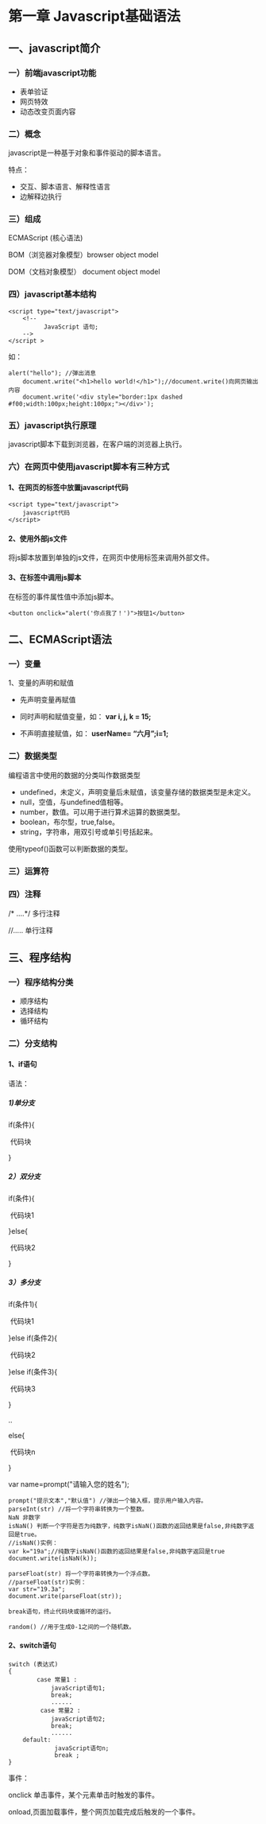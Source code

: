 # 第一章 Javascript基础语法

## 一、javascript简介

### 一）前端javascript功能

- 表单验证
- 网页特效
- 动态改变页面内容

### 二）概念

javascript是一种基于对象和事件驱动的脚本语言。

特点：

- 交互、脚本语言、解释性语言
- 边解释边执行

### 三）组成

ECMAScript (核心语法)

BOM（浏览器对象模型）browser object model

DOM（文档对象模型） document object model

### 四）javascript基本结构

```
<script type="text/javascript">
    <!--
          JavaScript 语句;
    -->
</script >

```

如：

```
alert("hello"); //弹出消息
	document.write("<h1>hello world!</h1>");//document.write()向网页输出内容
	document.write('<div style="border:1px dashed #f00;width:100px;height:100px;"></div>');
```



### 五）javascript执行原理

javascript脚本下载到浏览器，在客户端的浏览器上执行。

### 六）在网页中使用javascript脚本有三种方式

#### 1、在网页的<script type="text/javascript"></script>标签中放置javascript代码

```
<script type="text/javascript">
	javascript代码
</script>
```

#### 2、使用外部js文件

将js脚本放置到单独的js文件，在网页中使用<script src="js文件"></script>标签来调用外部文件。

#### 3、在标签中调用js脚本

在标签的事件属性值中添加js脚本。

```
<button onclick="alert('你点我了！')">按钮1</button>
```

## 二、ECMAScript语法

### 一）变量

1、变量的声明和赋值

- 先声明变量再赋值

- 同时声明和赋值变量，如： **var i, j, k = 15;**
- 不声明直接赋值，如： **userName= “六月”;i=1;**

### 二）数据类型

编程语言中使用的数据的分类叫作数据类型

- undefined，未定义，声明变量后未赋值，该变量存储的数据类型是未定义。
- null，空值，与undefined值相等。
- number，数值。可以用于进行算术运算的数据类型。
- boolean，布尔型，true,false。
- string，字符串，用双引号或单引号括起来。

使用typeof()函数可以判断数据的类型。

### 三）运算符

### 四）注释

/* ....*/   多行注释

//.....  单行注释

## 三、程序结构

### 一）程序结构分类

- 顺序结构
- 选择结构
- 循环结构

### 二）分支结构

#### 1、if语句

语法：

##### 1)单分支

if(条件){

​	代码块

}

##### 2）双分支

if(条件){

​	代码块1

}else{

​	代码块2

}

##### 3）多分支

if(条件1){

​	代码块1

}else if(条件2){

​	代码块2

}else if(条件3){

​	代码块3

}

..

else{

​	代码块n

}

var name=prompt("请输入您的姓名");

```
prompt("提示文本","默认值") //弹出一个输入框，提示用户输入内容。
parseInt(str) //将一个字符串转换为一个整数。
NaN 非数字
isNaN() 判断一个字符是否为纯数字，纯数字isNaN()函数的返回结果是false,非纯数字返回是true。
//isNaN()实例：
var k="19a";//纯数字isNaN()函数的返回结果是false,非纯数字返回是true
document.write(isNaN(k));

parseFloat(str) 将一个字符串转换为一个浮点数。
//parseFloat(str)实例：
var str="19.3a";
document.write(parseFloat(str));

break语句，终止代码块或循环的运行。

random() //用于生成0-1之间的一个随机数。
```

#### 2、switch语句

```
switch (表达式)
{         
        case 常量1 : 
 	     	javaScript语句1;
	     	break;
	     	......
	     case 常量2 : 
 	     	javaScript语句2;
	     	break;
	     	......
 	default: 
             javaScript语句n;
             break ;       
}

```



事件：

onclick 单击事件，某个元素单击时触发的事件。

onload,页面加载事件，整个网页加载完成后触发的一个事件。



